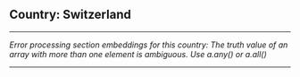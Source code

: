 ## Country: Switzerland

---

*Error processing section embeddings for this country: The truth value of an array with more than one element is ambiguous. Use a.any() or a.all()*

---
